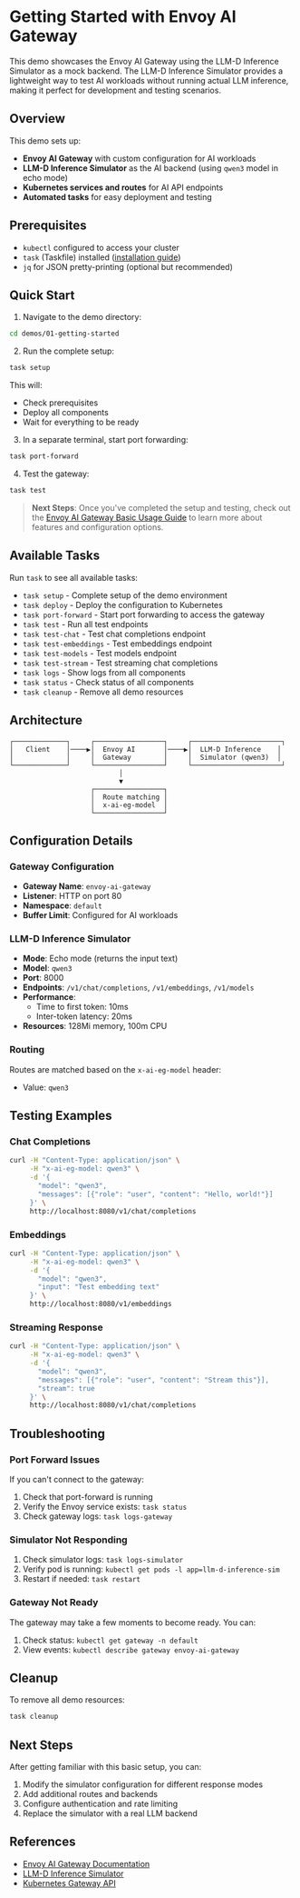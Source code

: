 # Getting Started with Envoy AI Gateway

This demo showcases the Envoy AI Gateway using the LLM-D Inference Simulator as a mock backend. The LLM-D Inference Simulator provides a lightweight way to test AI workloads without running actual LLM inference, making it perfect for development and testing scenarios.

## Overview

This demo sets up:
- **Envoy AI Gateway** with custom configuration for AI workloads
- **LLM-D Inference Simulator** as the AI backend (using `qwen3` model in echo mode)
- **Kubernetes services and routes** for AI API endpoints
- **Automated tasks** for easy deployment and testing

## Prerequisites

- `kubectl` configured to access your cluster
- `task` (Taskfile) installed ([installation guide](https://taskfile.dev/installation/))
- `jq` for JSON pretty-printing (optional but recommended)

## Quick Start

1. Navigate to the demo directory:
```bash
cd demos/01-getting-started
```

2. Run the complete setup:
```bash
task setup
```

This will:
- Check prerequisites
- Deploy all components
- Wait for everything to be ready

3. In a separate terminal, start port forwarding:
```bash
task port-forward
```

4. Test the gateway:
```bash
task test
```

> **Next Steps**: Once you've completed the setup and testing, check out the [Envoy AI Gateway Basic Usage Guide](https://aigateway.envoyproxy.io/docs/getting-started/basic-usage) to learn more about features and configuration options.

## Available Tasks

Run `task` to see all available tasks:

- `task setup` - Complete setup of the demo environment
- `task deploy` - Deploy the configuration to Kubernetes
- `task port-forward` - Start port forwarding to access the gateway
- `task test` - Run all test endpoints
- `task test-chat` - Test chat completions endpoint
- `task test-embeddings` - Test embeddings endpoint
- `task test-models` - Test models endpoint
- `task test-stream` - Test streaming chat completions
- `task logs` - Show logs from all components
- `task status` - Check status of all components
- `task cleanup` - Remove all demo resources

## Architecture

```
┌─────────────┐     ┌─────────────────┐     ┌──────────────────────┐
│   Client    │────▶│  Envoy AI       │────▶│  LLM-D Inference    │
│             │     │  Gateway        │     │  Simulator (qwen3)  │
└─────────────┘     └─────────────────┘     └──────────────────────┘
                           │
                           ▼
                    ┌─────────────────┐
                    │  Route matching │
                    │  x-ai-eg-model  │
                    └─────────────────┘
```

## Configuration Details

### Gateway Configuration
- **Gateway Name**: `envoy-ai-gateway`
- **Listener**: HTTP on port 80
- **Namespace**: `default`
- **Buffer Limit**: Configured for AI workloads

### LLM-D Inference Simulator
- **Mode**: Echo mode (returns the input text)
- **Model**: `qwen3`
- **Port**: 8000
- **Endpoints**: `/v1/chat/completions`, `/v1/embeddings`, `/v1/models`
- **Performance**: 
  - Time to first token: 10ms
  - Inter-token latency: 20ms
- **Resources**: 128Mi memory, 100m CPU

### Routing
Routes are matched based on the `x-ai-eg-model` header:
- Value: `qwen3`

## Testing Examples

### Chat Completions
```bash
curl -H "Content-Type: application/json" \
     -H "x-ai-eg-model: qwen3" \
     -d '{
       "model": "qwen3",
       "messages": [{"role": "user", "content": "Hello, world!"}]
     }' \
     http://localhost:8080/v1/chat/completions
```

### Embeddings
```bash
curl -H "Content-Type: application/json" \
     -H "x-ai-eg-model: qwen3" \
     -d '{
       "model": "qwen3",
       "input": "Test embedding text"
     }' \
     http://localhost:8080/v1/embeddings
```

### Streaming Response
```bash
curl -H "Content-Type: application/json" \
     -H "x-ai-eg-model: qwen3" \
     -d '{
       "model": "qwen3",
       "messages": [{"role": "user", "content": "Stream this"}],
       "stream": true
     }' \
     http://localhost:8080/v1/chat/completions
```

## Troubleshooting

### Port Forward Issues
If you can't connect to the gateway:
1. Check that port-forward is running
2. Verify the Envoy service exists: `task status`
3. Check gateway logs: `task logs-gateway`

### Simulator Not Responding
1. Check simulator logs: `task logs-simulator`
2. Verify pod is running: `kubectl get pods -l app=llm-d-inference-sim`
3. Restart if needed: `task restart`

### Gateway Not Ready
The gateway may take a few moments to become ready. You can:
1. Check status: `kubectl get gateway -n default`
2. View events: `kubectl describe gateway envoy-ai-gateway`

## Cleanup

To remove all demo resources:
```bash
task cleanup
```

## Next Steps

After getting familiar with this basic setup, you can:
1. Modify the simulator configuration for different response modes
2. Add additional routes and backends
3. Configure authentication and rate limiting
4. Replace the simulator with a real LLM backend

## References

- [Envoy AI Gateway Documentation](https://aigateway.envoyproxy.io/)
- [LLM-D Inference Simulator](https://llm-d.ai/docs/architecture/Components/inference-sim)
- [Kubernetes Gateway API](https://gateway-api.sigs.k8s.io/)

